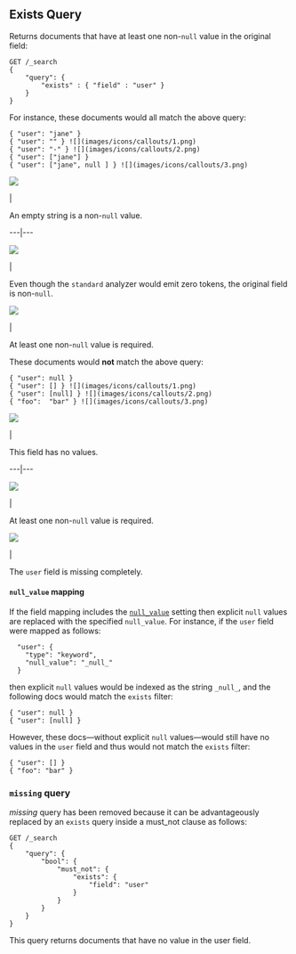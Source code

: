 ## Exists Query

Returns documents that have at least one non-`null` value in the original field:
    
    
    GET /_search
    {
        "query": {
            "exists" : { "field" : "user" }
        }
    }

For instance, these documents would all match the above query:
    
    
    { "user": "jane" }
    { "user": "" } ![](images/icons/callouts/1.png)
    { "user": "-" } ![](images/icons/callouts/2.png)
    { "user": ["jane"] }
    { "user": ["jane", null ] } ![](images/icons/callouts/3.png)

![](images/icons/callouts/1.png)

| 

An empty string is a non-`null` value.   
  
---|---  
  
![](images/icons/callouts/2.png)

| 

Even though the `standard` analyzer would emit zero tokens, the original field is non-`null`.   
  
![](images/icons/callouts/3.png)

| 

At least one non-`null` value is required.   
  
These documents would **not** match the above query:
    
    
    { "user": null }
    { "user": [] } ![](images/icons/callouts/1.png)
    { "user": [null] } ![](images/icons/callouts/2.png)
    { "foo":  "bar" } ![](images/icons/callouts/3.png)

![](images/icons/callouts/1.png)

| 

This field has no values.   
  
---|---  
  
![](images/icons/callouts/2.png)

| 

At least one non-`null` value is required.   
  
![](images/icons/callouts/3.png)

| 

The `user` field is missing completely.   
  
#### `null_value` mapping

If the field mapping includes the [`null_value`](null-value.html "null_value") setting then explicit `null` values are replaced with the specified `null_value`. For instance, if the `user` field were mapped as follows:
    
    
      "user": {
        "type": "keyword",
        "null_value": "_null_"
      }

then explicit `null` values would be indexed as the string `_null_`, and the following docs would match the `exists` filter:
    
    
    { "user": null }
    { "user": [null] }

However, these docs—without explicit `null` values—would still have no values in the `user` field and thus would not match the `exists` filter:
    
    
    { "user": [] }
    { "foo": "bar" }

### `missing` query

 _missing_ query has been removed because it can be advantageously replaced by an `exists` query inside a must_not clause as follows:
    
    
    GET /_search
    {
        "query": {
            "bool": {
                "must_not": {
                    "exists": {
                        "field": "user"
                    }
                }
            }
        }
    }

This query returns documents that have no value in the user field.

